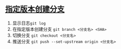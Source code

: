 # [`指定版本创建分支`]()

1. 显示日志`git log`
2. 在指定版本创建分支 `git branch <分支名> <SHA>`
3. 切换分支 `git checkout <分支名>`
4. 推送分支 `git push --set-upstream origin <分支名>`
